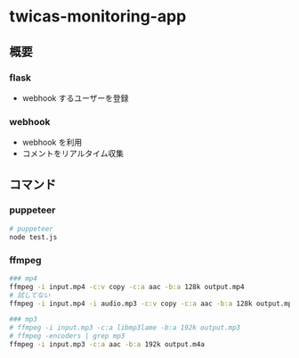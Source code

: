 # twicas-monitoring-app

## 概要

### flask

- webhook するユーザーを登録

### webhook

- webhook を利用
- コメントをリアルタイム収集

## コマンド

### puppeteer

```bash
# puppeteer
node test.js
```

### ffmpeg
```bash
### mp4
ffmpeg -i input.mp4 -c:v copy -c:a aac -b:a 128k output.mp4
# 試してない
ffmpeg -i input.mp4 -i audio.mp3 -c:v copy -c:a aac -b:a 128k output.mp4

### mp3
# ffmpeg -i input.mp3 -c:a libmp3lame -b:a 192k output.mp3
# ffmpeg -encoders | grep mp3
ffmpeg -i input.mp3 -c:a aac -b:a 192k output.m4a
```
